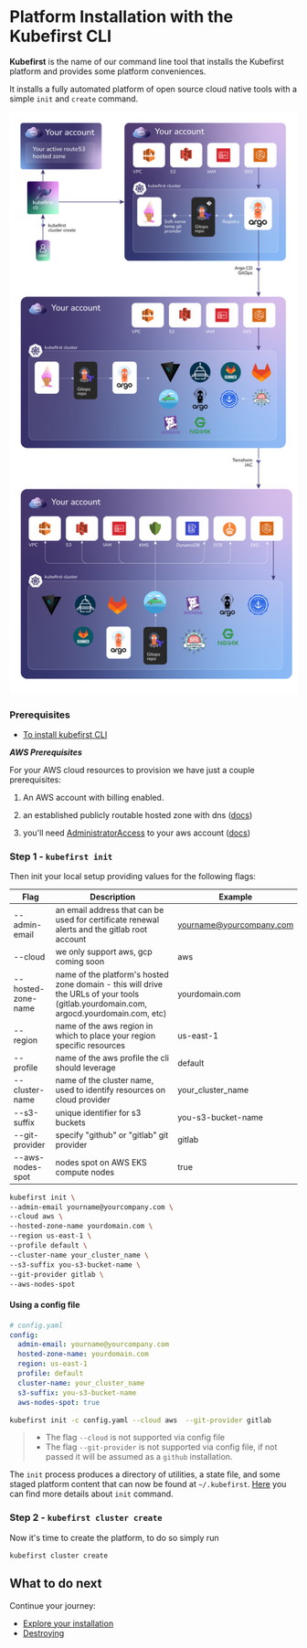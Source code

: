 # Platform Installation with the Kubefirst CLI

**Kubefirst** is the name of our command line tool that installs the Kubefirst platform and provides some platform 
conveniences.

It installs a fully automated platform of open source cloud native tools with a simple `init` and `create` command.

![](../../img/kubefirst/kubefirst-cluster-create.png)

### Prerequisites

- [To install kubefirst CLI](../overview.html#how-to-install-kubefirst-cli)

***AWS Prerequisites***

For your AWS cloud resources to provision we have just a couple prerequisites:    

1. An AWS account with billing enabled.

2. an established publicly routable hosted zone with dns ([docs](https://docs.aws.amazon.com/Route53/latest/DeveloperGuide/hosted-zones-working-with.html))

3. you'll need [AdministratorAccess](https://console.aws.amazon.com/iam/home?#/policies/arn:aws:iam::aws:policy/AdministratorAccessserviceLevelSummary) to your aws account ([docs](https://docs.aws.amazon.com/general/latest/gr/aws-sec-cred-types.html#access-keys-and-secret-access-keys))


### Step 1 - `kubefirst init`

Then init your local setup providing values for the following flags:

| Flag              | Description                                                                                                                           | Example                   |
| ----------------- | ------------------------------------------------------------------------------------------------------------------------------------- | ------------------------- |
| --admin-email     | an email address that can be used for certificate renewal alerts and the gitlab root account                                          | yourname@yourcompany.com  |
| --cloud           | we only support aws, gcp coming soon                                                                                                  | aws                       |
| --hosted-zone-name| name of the platform's hosted zone domain - this will drive the URLs of your tools (gitlab.yourdomain.com, argocd.yourdomain.com, etc)| yourdomain.com            |
| --region          | name of the aws region in which to place your region specific resources                                                               | us-east-1                 |
| --profile         | name of the aws profile the cli should leverage                                                                                       | default                   |
| --cluster-name    | name of the cluster name, used to identify resources on cloud provider                                                                | your_cluster_name         |
| --s3-suffix       | unique identifier for s3 buckets                                                                                                      | you-s3-bucket-name        |
| --git-provider    | specify \"github\" or \"gitlab\" git provider                                                                                         | gitlab                    |
| --aws-nodes-spot  | nodes spot on AWS EKS compute nodes                                                                                                   | true                      |

```bash
kubefirst init \
--admin-email yourname@yourcompany.com \
--cloud aws \
--hosted-zone-name yourdomain.com \
--region us-east-1 \
--profile default \
--cluster-name your_cluster_name \
--s3-suffix you-s3-bucket-name \
--git-provider gitlab \
--aws-nodes-spot
```

#### Using a config file

```yaml
# config.yaml
config:
  admin-email: yourname@yourcompany.com
  hosted-zone-name: yourdomain.com
  region: us-east-1
  profile: default
  cluster-name: your_cluster_name
  s3-suffix: you-s3-bucket-name
  aws-nodes-spot: true
```

```bash
kubefirst init -c config.yaml --cloud aws  --git-provider gitlab
```

> - The flag `--cloud` is not supported via config file
> - The flag `--git-provider` is not supported via config file, if not passed it will be assumed as a `github` installation.


The `init` process produces a directory of utilities, a state file, and some staged platform content that can now be 
found at `~/.kubefirst`. [Here](../../tooling/kubefirst-cli.md) you can find more details about `init` command.

### Step 2 - `kubefirst cluster create`

Now it's time to create the platform, to do so simply run

```
kubefirst cluster create
```

## What to do next

Continue your journey: 

- [Explore your installation](./explore.md)
- [Destroying](./destroy.md)
